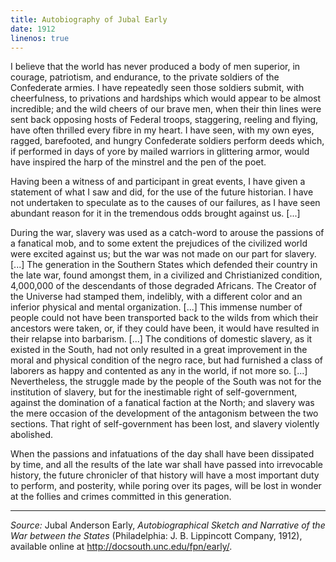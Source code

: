 ```yaml
---
title: Autobiography of Jubal Early
date: 1912
linenos: true
---
```


I believe that the world has never produced a body of men superior, in
courage, patriotism, and endurance, to the private soldiers of the
Confederate armies. I have repeatedly seen those soldiers submit, with
cheerfulness, to privations and hardships which would appear to be
almost incredible; and the wild cheers of our brave men, when their thin
lines were sent back opposing hosts of Federal troops, staggering,
reeling and flying, have often thrilled every fibre in my heart. I have
seen, with my own eyes, ragged, barefooted, and hungry Confederate
soldiers perform deeds which, if performed in days of yore by mailed
warriors in glittering armor, would have inspired the harp of the
minstrel and the pen of the poet.

Having been a witness of and participant in great events, I have given a
statement of what I saw and did, for the use of the future historian. I
have not undertaken to speculate as to the causes of our failures, as I
have seen abundant reason for it in the tremendous odds brought against
us. [...]

During the war, slavery was used as a catch-word to arouse the passions
of a fanatical mob, and to some extent the prejudices of the civilized
world were excited against us; but the war was not made on our part for
slavery. [...] The generation in the Southern States which defended
their country in the late war, found amongst them, in a civilized and
Christianized condition, 4,000,000 of the descendants of those degraded
Africans. The Creator of the Universe had stamped them, indelibly, with
a different color and an inferior physical and mental organization.
[...] This immense number of people could not have been transported back
to the wilds from which their ancestors were taken, or, if they could
have been, it would have resulted in their relapse into barbarism. [...]
The conditions of domestic slavery, as it existed in the South, had not
only resulted in a great improvement in the moral and physical condition
of the negro race, but had furnished a class of laborers as happy and
contented as any in the world, if not more so. [...] Nevertheless, the
struggle made by the people of the South was not for the institution of
slavery, but for the inestimable right of self-government, against the
domination of a fanatical faction at the North; and slavery was the mere
occasion of the development of the antagonism between the two sections.
That right of self-government has been lost, and slavery violently
abolished.

When the passions and infatuations of the day shall have been dissipated
by time, and all the results of the late war shall have passed into
irrevocable history, the future chronicler of that history will have a
most important duty to perform, and posterity, while poring over its
pages, will be lost in wonder at the follies and crimes committed in
this generation.

* * * * *

*Source:* Jubal Anderson Early, *Autobiographical Sketch and Narrative
of the War between the States* (Philadelphia: J. B. Lippincott Company,
1912), available online at <http://docsouth.unc.edu/fpn/early/>.


